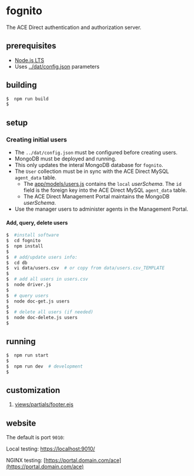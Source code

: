 # fognito

The ACE Direct authentication and authorization server.

## prerequisites

* [Node.js LTS](https://nodejs.org/en/)
* Uses [../dat/config.json](../dat/config.json) parameters

## building

```bash
$  npm run build
$
```

## setup

### Creating initial users

* The `../dat/config.json` must be configured before creating users.
* MongoDB must be deployed and running.
* This only updates the interal MongoDB database for `fognito`.
* The `User` collection must be in sync with the ACE Direct MySQL `agent_data` table.
  * The [app/models/users.js](app/models/user.js) contains the `local` _userSchema_. The `id` field is the foreign key into the ACE Direct MySQL `agent_data` table.
  * The ACE Direct Management Portal maintains the MongoDB _userSchema_.
* Use the manager users to administer agents in the Management Portal.

#### Add, query, delete users

```bash
$  #install software
$  cd fognito
$  npm install
$
$  # add/update users info:
$  cd db
$  vi data/users.csv  # or copy from data/users.csv_TEMPLATE
$
$  # add all users in users.csv
$  node driver.js
$
$  # query users
$  node doc-get.js users
$
$  # delete all users (if needed)
$  node doc-delete.js users
$
```

## running

```bash
$  npm run start
$
$  npm run dev  # development
$
```

## customization

1. [views/partials/footer.ejs](views/partials/footer.ejs)

## website

The default is port `9010`:

Local testing:
[https://localhost:9010/](https://localhost:9010/)

NGINX testing:
[https://portal.domain.com/ace](https://portal.domain.com/ace)
